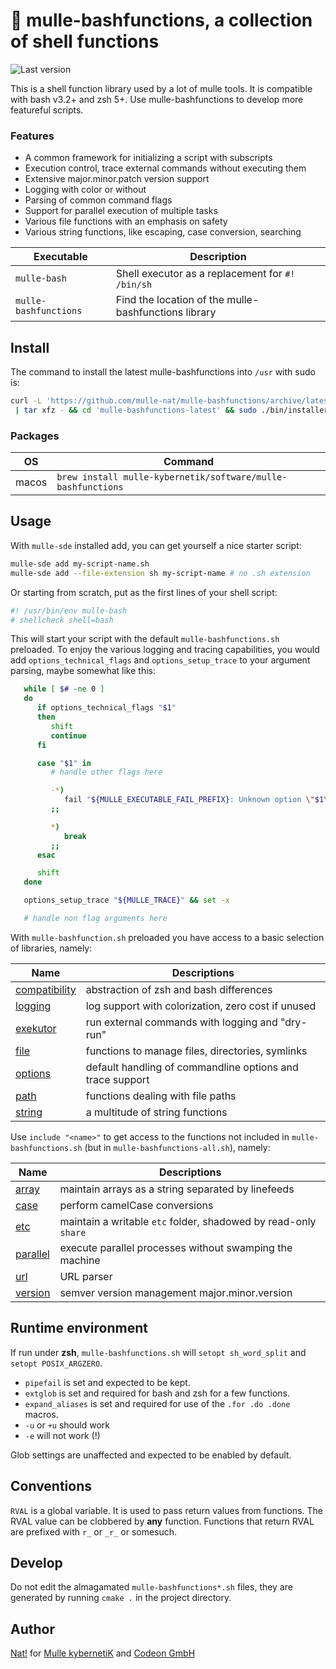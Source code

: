 # 🥊 mulle-bashfunctions, a collection of shell functions

![Last version](https://img.shields.io/github/tag/mulle-nat/mulle-bashfunctions.svg)

This is a shell function library used by a lot of mulle tools. It is
compatible with bash v3.2+ and zsh 5+. Use mulle-bashfunctions to develop more
featureful scripts.

### Features

* A common framework for initializing a script with subscripts
* Execution control, trace external commands without executing them
* Extensive major.minor.patch version support
* Logging with color or without
* Parsing of common command flags
* Support for parallel execution of multiple tasks
* Various file functions with an emphasis on safety
* Various string functions, like escaping, case conversion, searching


Executable            | Description
----------------------|--------------------------------
`mulle-bash`          | Shell executor as a replacement for `#! /bin/sh`
`mulle-bashfunctions` | Find the location of the mulle-bashfunctions library


## Install

The command to install the latest mulle-bashfunctions into `/usr` with sudo
is:

``` sh
curl -L 'https://github.com/mulle-nat/mulle-bashfunctions/archive/latest.tar.gz' \
 | tar xfz - && cd 'mulle-bashfunctions-latest' && sudo ./bin/installer /usr
```

### Packages

OS    | Command
------|------------------------------------
macos | `brew install mulle-kybernetik/software/mulle-bashfunctions`


## Usage

With `mulle-sde` installed add, you can get yourself a nice starter script:

``` bash
mulle-sde add my-script-name.sh
mulle-sde add --file-extension sh my-script-name # no .sh extension
```

Or starting from scratch, put as the first lines of your shell script:

``` bash
#! /usr/bin/env mulle-bash
# shellcheck shell=bash
```

This will start your script with the default `mulle-bashfunctions.sh`
preloaded. To enjoy the various logging and tracing capabilities, you would
add `options_technical_flags` and `options_setup_trace` to your argument
parsing, maybe somewhat like this:

```bash
   while [ $# -ne 0 ]
   do
      if options_technical_flags "$1"
      then
         shift
         continue
      fi

      case "$1" in
         # handle other flags here

         -*)
            fail "${MULLE_EXECUTABLE_FAIL_PREFIX}: Unknown option \"$1\""
         ;;

         *)
            break
         ;;
      esac

      shift
   done

   options_setup_trace "${MULLE_TRACE}" && set -x

   # handle non flag arguments here
```

With `mulle-bashfunction.sh` preloaded you have access to a basic selection
of libraries, namely:


| Name                                        | Descriptions |
|---------------------------------------------|------------------ |
| [compatibility](src/mulle-compatibility.sh) | abstraction of zsh and bash differences |
| [logging](src/mulle-logging.sh)             | log support with colorization, zero cost if unused |
| [exekutor](src/mulle-exekutor.sh)           | run external commands with logging and "dry-run" |
| [file](src/mulle-file.sh)                   | functions to manage files, directories, symlinks |
| [options](src/mulle-options.sh)             | default handling of commandline options and trace support |
| [path](src/mulle-path.sh)                   | functions dealing with file paths |
| [string](src/mulle-string.sh)               | a multitude of string functions |


Use `include "<name>"` to get access to the functions not included in
`mulle-bashfunctions.sh` (but in `mulle-bashfunctions-all.sh`), namely:

| Name                              | Descriptions                            |
|-----------------------------------|-----------------------------------------|
| [array](src/mulle-array.sh)       | maintain arrays as a string separated by linefeeds |
| [case](src/mulle-case.sh)         | perform camelCase conversions |
| [etc](src/mulle-etc.sh)           | maintain a writable `etc` folder, shadowed by read-only `share` |
| [parallel](src/mulle-parallel.sh) | execute parallel processes without swamping the machine |
| [url](src/mulle-url.sh)           | URL parser |
| [version](src/mulle-version.sh)   | semver version management major.minor.version |


## Runtime environment

If run under **zsh**, `mulle-bashfunctions.sh` will `setopt sh_word_split`
and `setopt POSIX_ARGZERO`. 

* `pipefail` is set and expected to be kept.
* `extglob` is set and required for bash and zsh for a few functions.
* `expand_aliases` is set and required for use of the `.for .do .done` macros.
* `-u` or `+u` should work
* `-e` will not work (!)

Glob settings are unaffected and expected to be enabled by default.


## Conventions

`RVAL` is a global variable. It is used to pass return values from functions.
The RVAL value can be clobbered by **any** function. Functions that return RVAL
are prefixed with `r_` or `_r_` or somesuch.


## Develop

Do not edit the almagamated `mulle-bashfunctions*.sh` files, they are generated
by running `cmake .` in the project directory.


## Author

[Nat!](//www.mulle-kybernetik.com/weblog) for
[Mulle kybernetiK](//www.mulle-kybernetik.com) and
[Codeon GmbH](//www.codeon.de)
